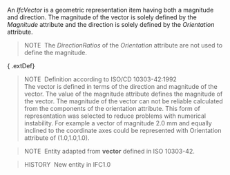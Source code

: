 ﻿An _IfcVector_ is a geometric representation item having both a magnitude and direction. The magnitude of the vector is solely defined by the _Magnitude_ attribute and the direction is solely defined by the _Orientation_ attribute.

> NOTE&nbsp; The _DirectionRatios_ of the _Orientation_ attribute are not used to define the magnitude.

{ .extDef}
> NOTE&nbsp; Definition according to ISO/CD 10303-42:1992  
> The vector is defined in terms of the direction and magnitude of the vector. The value of the magnitude attribute defines the magnitude of the vector. The magnitude of the vector can not be reliable calculated from the components of the orientation attribute. This form of representation was selected to reduce problems with numerical instability. For example a vector of magnitude 2.0 mm and equally inclined to the coordinate axes could be represented with Orientation attribute of (1.0,1.0,1.0).

> NOTE&nbsp; Entity adapted from **vector** defined in ISO 10303-42.

> HISTORY&nbsp; New entity in IFC1.0
